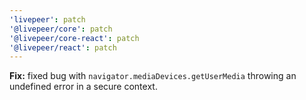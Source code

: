 ```yaml
---
'livepeer': patch
'@livepeer/core': patch
'@livepeer/core-react': patch
'@livepeer/react': patch
---
```


**Fix:** fixed bug with `navigator.mediaDevices.getUserMedia` throwing an undefined error in a secure context.
